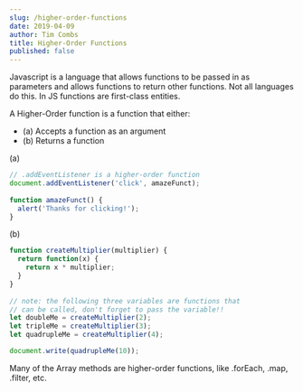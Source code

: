```yaml
---
slug: /higher-order-functions
date: 2019-04-09
author: Tim Combs
title: Higher-Order Functions
published: false
---
```


Javascript is a language that allows functions to be passed in as parameters and allows functions to return other functions. Not all languages do this. In JS functions are first-class entities.

A Higher-Order function is a function that either:
  - (a) Accepts a function as an argument
  - (b) Returns a function

(a)
```javascript
// .addEventListener is a higher-order function
document.addEventListener('click', amazeFunct);
  
function amazeFunct() {
  alert('Thanks for clicking!');
}
```  
(b)
```javascript
function createMultiplier(multiplier) {
  return function(x) {
    return x * multiplier;
  }
}
  
// note: the following three variables are functions that
// can be called, don't forget to pass the variable!!
let doubleMe = createMultiplier(2);
let tripleMe = createMultiplier(3);
let quadrupleMe = createMultiplier(4);

document.write(quadrupleMe(10));
```

Many of the Array methods are higher-order functions, like .forEach, .map, .filter, etc.